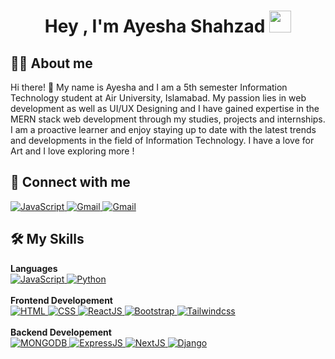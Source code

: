 <h1 align="center">Hey , I'm Ayesha Shahzad <img src="https://media.giphy.com/media/hvRJCLFzcasrR4ia7z/giphy.gif"
        width="35"></h1>

## :sassy_man: About me
Hi there! 👋 My name is Ayesha and I am a 5th semester Information Technology student at Air University, Islamabad. My passion lies in web development as well as UI/UX Designing and I have gained expertise in the MERN stack web development through my studies, projects and internships. I am a proactive learner and enjoy staying up to date with the latest trends and developments in the field of Information Technology. I have a love for Art and I love exploring more !

## 👯 Connect with me
<p>
    <a href="https://www.linkedin.com/in/ayesha-shahzad-3441b3248" target="_blank">
        <img alt="JavaScript"
            src="https://img.shields.io/badge/LinkedIn-0077B5?style=for-the-badge&logo=linkedin&logoColor=white">
    </a>
    <a href="https://mail.google.com/mail/?view=cm&fs=1&to=as1526313@gmail.com" target="_blank">
        <img alt="Gmail" src="https://img.shields.io/badge/Gmail-D14836?style=for-the-badge&logo=gmail&logoColor=white">
    </a>
    <a href="https://github.com/Ayshh1" target="_blank">
        <img alt="Gmail"
            src="https://img.shields.io/badge/GitHub-100000?style=for-the-badge&logo=github&logoColor=white">
    </a>
</p>



## 🛠️ My Skills

<p>
    <summary><b>Languages</b></summary>
    <a href="https://developer.mozilla.org/en-US/docs/Web/JavaScript" target="_blank">
        <img alt="JavaScript"
            src="https://img.shields.io/badge/javascript-%23323330.svg?style=for-the-badge&logo=javascript&logoColor=%23F7DF1E">
    </a>
    <a href="https://www.python.org" target="_blank">
        <img alt="Python"
            src="https://img.shields.io/badge/python-3670A0?style=for-the-badge&logo=python&logoColor=ffdd54">
    </a>
    <br />
    <br />
    <summary><b>Frontend Developement</b></summary>
    <a href="https://www.w3.org/html/" target="_blank">
        <img alt="HTML"
            src="https://img.shields.io/badge/html5-%23E34F26.svg?style=for-the-badge&logo=html5&logoColor=white">
    </a>
    <a href="https://www.w3schools.com/css/" target="_blank">
        <img alt="CSS"
            src="https://img.shields.io/badge/css3-%231572B6.svg?style=for-the-badge&logo=css3&logoColor=white">
    </a>
    <a href="https://www.w3schools.com/react/" target="_blank">
        <img alt="ReactJS"
            src="https://img.shields.io/badge/react-%2320232a.svg?style=for-the-badge&logo=react&logoColor=%2361DAFB">
    </a>
    <a href="https://getbootstrap.com/" target="_blank">
        <img alt="Bootstrap"
            src="https://img.shields.io/badge/bootstrap-%23563D7C.svg?style=for-the-badge&logo=bootstrap&logoColor=white">
    </a>
    <a href="https://tailwindcss.com/" target="_blank">
        <img alt="Tailwindcss"
            src="https://img.shields.io/badge/tailwindcss-%23563D7C.svg?style=for-the-badge&logo=tailwindcss&logoColor=white">
    </a>
       <br />
    <br />
    <summary><b>Backend Developement</b></summary>
    <a href="https://www.w3.org/mongodb/" target="_blank">
        <img alt="MONGODB"
            src="https://img.shields.io/badge/mongodb-%23E34F26.svg?style=for-the-badge&logo=mongodb&logoColor=white">
    </a>
    <a href="https://www.w3schools.com/expressjs/" target="_blank">
        <img alt="ExpressJS"
            src="https://img.shields.io/badge/expressjs-%231572B6.svg?style=for-the-badge&logo=expressjs&logoColor=white">
    </a>
    <a href="https://www.w3schools.com/nextjs/" target="_blank">
        <img alt="NextJS"
            src="https://img.shields.io/badge/nextjs-%2320232a.svg?style=for-the-badge&logo=nextjs&logoColor=%2361DAFB">
    </a>
    <a href="https://www.w3schools.com/django/" target="_blank">
        <img alt="Django"
            src="https://img.shields.io/badge/django-%2320232a.svg?style=for-the-badge&logo=django&logoColor=%2361DAFB">
    </a>
    
